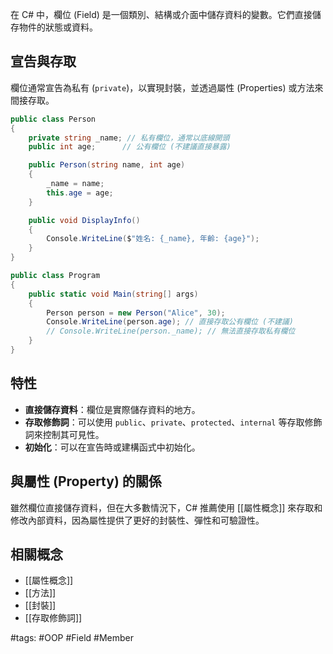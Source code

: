 
在 C# 中，欄位 (Field) 是一個類別、結構或介面中儲存資料的變數。它們直接儲存物件的狀態或資料。

## 宣告與存取

欄位通常宣告為私有 (`private`)，以實現封裝，並透過屬性 (Properties) 或方法來間接存取。

```csharp
public class Person
{
    private string _name; // 私有欄位，通常以底線開頭
    public int age;      // 公有欄位 (不建議直接暴露)

    public Person(string name, int age)
    {
        _name = name;
        this.age = age;
    }

    public void DisplayInfo()
    {
        Console.WriteLine($"姓名: {_name}, 年齡: {age}");
    }
}

public class Program
{
    public static void Main(string[] args)
    {
        Person person = new Person("Alice", 30);
        Console.WriteLine(person.age); // 直接存取公有欄位 (不建議)
        // Console.WriteLine(person._name); // 無法直接存取私有欄位
    }
}
```

## 特性

- **直接儲存資料**：欄位是實際儲存資料的地方。
- **存取修飾詞**：可以使用 `public`、`private`、`protected`、`internal` 等存取修飾詞來控制其可見性。
- **初始化**：可以在宣告時或建構函式中初始化。

## 與屬性 (Property) 的關係

雖然欄位直接儲存資料，但在大多數情況下，C# 推薦使用 [[屬性概念]] 來存取和修改內部資料，因為屬性提供了更好的封裝性、彈性和可驗證性。

## 相關概念

- [[屬性概念]]
- [[方法]]
- [[封裝]]
- [[存取修飾詞]]

#tags: #OOP #Field #Member
